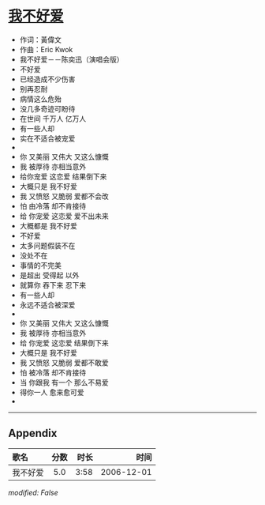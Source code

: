 # [我不好爱](https://music.163.com/song?id=65695)

* 作词：黃偉文
* 作曲：Eric Kwok
* 我不好爱－－陈奕迅（演唱会版）
* 不好爱
* 已经造成不少伤害
* 别再忍耐
* 病情这么危殆
* 没几多奇迹可盼待
* 在世间 千万人 亿万人
* 有一些人却
* 实在不适合被宠爱
* 
* 你 又美丽 又伟大 又这么慷慨
* 我 被厚待 亦相当意外
* 给你宠爱 这恋爱 结果倒下来
* 大概只是 我不好爱
* 我 又愤怒 又脆弱 爱都不会改
* 怕 由冷落 却不肯接待
* 给 你宠爱 这恋爱 爱不出未来
* 大概都是 我不好爱
* 不好爱
* 太多问题假装不在
* 没处不在
* 事情的不完美
* 是超出 受得起 以外
* 就算你 吞下来 忍下来
* 有一些人却
* 永远不适合被深爱
* 
* 你 又美丽 又伟大 又这么慷慨
* 我 被厚待 亦相当意外
* 给 你宠爱 这恋爱 结果倒下来
* 大概只是 我不好爱
* 我 又愤怒 又脆弱 爱都不敢爱
* 怕 被冷落 却不肯接待
* 当 你跟我 有一个 那么不易爱
* 得你一人 愈来愈可爱
* 


---

## Appendix

|歌名|分数|时长|时间|
|:---|:---:|---:|---:|
|我不好爱|5.0|3:58|2006-12-01

*modified: False*
